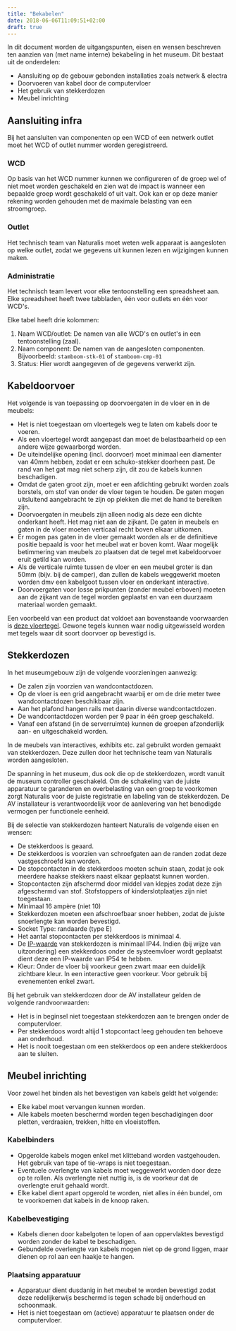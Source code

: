 ```yaml
---
title: "Bekabelen"
date: 2018-06-06T11:09:51+02:00
draft: true
---
```


In dit document worden de uitgangspunten, eisen en wensen beschreven ten aanzien
van (met name interne) bekabeling in het museum. Dit bestaat uit de onderdelen:

* Aansluiting op de gebouw gebonden installaties zoals netwerk & electra
* Doorvoeren van kabel door de computervloer
* Het gebruik van stekkerdozen
* Meubel inrichting

## Aansluiting infra

Bij het aansluiten van componenten op een WCD of een netwerk outlet moet het WCD
of outlet nummer worden geregistreerd.

### WCD

Op basis van het WCD nummer kunnen we configureren of de groep wel of niet moet
worden geschakeld en zien wat de impact is wanneer een bepaalde groep wordt
geschakeld of uit valt. Ook kan er op deze manier rekening worden gehouden met
de maximale belasting van een stroomgroep.

### Outlet

Het technisch team van Naturalis moet weten welk apparaat is aangesloten op
welke outlet, zodat we gegevens uit kunnen lezen en wijzigingen kunnen maken.

### Administratie

Het technisch team levert voor elke tentoonstelling een spreadsheet aan. Elke
spreadsheet heeft twee tabbladen, één voor outlets en één voor WCD's.

Elke tabel heeft drie kolommen:

1. Naam WCD/outlet: De namen van alle WCD's en outlet's in een tentoonstelling (zaal).
1. Naam component: De namen van de aangesloten componenten. Bijvoorbeeld:
   `stamboom-stk-01` of `stamboom-cmp-01`
1. Status: Hier wordt aangegeven of de gegevens verwerkt zijn.

## Kabeldoorvoer

Het volgende is van toepassing op doorvoergaten in de vloer en in de meubels:

* Het is niet toegestaan om vloertegels weg te laten om kabels door te voeren.
* Als een vloertegel wordt aangepast dan moet de belastbaarheid op een andere
  wijze gewaarborgd worden.
* De uiteindelijke opening (incl. doorvoer) moet minimaal een diamenter van 40mm
  hebben, zodat er een schuko-stekker doorheen past. De rand van het gat mag
  niet scherp zijn, dit zou de kabels kunnen beschadigen.
* Omdat de gaten groot zijn, moet er een afdichting gebruikt worden zoals
  borstels, om stof van onder de vloer tegen te houden. De gaten mogen
  uitsluitend aangebracht te zijn op plekken die met de hand te bereiken zijn.
* Doorvoergaten in meubels zijn alleen nodig als deze een dichte onderkant
  heeft. Het mag niet aan de zijkant. De gaten in meubels en gaten in de vloer
  moeten verticaal recht boven elkaar uitkomen.
* Er mogen pas gaten in de vloer gemaakt worden als er de definitieve positie
  bepaald is voor het meubel wat er boven komt. Waar mogelijk betimmering van
  meubels zo plaatsen dat de tegel met kabeldoorvoer eruit getild kan worden.
* Als de verticale ruimte tussen de vloer en een meubel groter is dan 50mm
  (bijv. bij de camper), dan zullen de kabels weggewerkt moeten worden dmv een
  kabelgoot tussen vloer en onderkant interactive.
* Doorvoergaten voor losse prikpunten (zonder meubel erboven) moeten aan de
  zijkant van de tegel worden geplaatst en van een duurzaam materiaal worden
  gemaakt.

Een voorbeeld van een product dat voldoet aan bovenstaande voorwaarden is [deze
vloertegel](https://www.hplsystems.nl/installatieproducten/verhoogde-vloer-systemen/tegeldoorvoer-rvs/3010224-tegeldoorvoer-rvs.htm).
Gewone tegels kunnen waar nodig uitgewisseld worden met tegels waar dit soort
doorvoer op bevestigd is.

## Stekkerdozen

In het museumgebouw zijn de volgende voorzieningen aanwezig:

* De zalen zijn voorzien van wandcontactdozen.
* Op de vloer is een grid aangebracht waarbij er om de drie meter twee
  wandcontactdozen beschikbaar zijn.
* Aan het plafond hangen rails met daarin diverse wandcontactdozen.
* De wandcontactdozen worden per 9 paar in één groep geschakeld.
* Vanaf een afstand (in de serverruimte) kunnen de groepen afzonderlijk aan- en
  uitgeschakeld worden.

In de meubels van interactives, exhibits etc. zal gebruikt worden gemaakt van
stekkerdozen. Deze zullen door het technische team van Naturalis worden
aangesloten.

De spanning in het museum, dus ook die op de stekkerdozen, wordt vanuit de
museum controller geschakeld. Om de schakeling van de juiste apparatuur te
garanderen en overbelasting van een groep te voorkomen zorgt Naturalis voor de
juiste registratie en labeling van de stekkerdozen. De AV installateur is
verantwoordelijk voor de aanlevering van het benodigde vermogen per functionele
eenheid.

Bij de selectie van stekkerdozen hanteert Naturalis de volgende eisen en wensen:

* De stekkerdoos is geaard.
* De stekkerdoos is voorzien van schroefgaten aan de randen zodat deze
  vastgeschroefd kan worden.
* De stopcontacten in de stekkerdoos moeten schuin staan, zodat je ook meerdere
  haakse stekkers naast elkaar geplaatst kunnen worden.
* Stopcontacten zijn afschermd door middel van klepjes zodat deze zijn
  afgeschermd van stof. Stofstoppers of kinderslotplaatjes zijn niet toegestaan.
* Minimaal 16 ampère (niet 10)
* Stekkerdozen moeten een afschroefbaar snoer hebben, zodat de juiste
  snoerlengte kan worden bevestigd.
* Socket Type: randaarde (type E)
* Het aantal stopcontacten per stekkerdoos is minimaal 4.
* De [IP-waarde](https://nl.wikipedia.org/wiki/IP-code)
  van stekkerdozen is minimaal IP44. Indien (bij wijze van uitzondering) een
  stekkerdoos onder de systeemvloer wordt geplaatst dient deze een IP-waarde van
  IP54 te hebben.
* Kleur: Onder de vloer bij voorkeur geen zwart maar een duidelijk zichtbare
  kleur. In een interactive geen voorkeur. Voor gebruik bij evenementen enkel
  zwart.

Bij het gebruik van stekkerdozen door de AV installateur gelden de volgende
randvoorwaarden:

* Het is in beginsel niet toegestaan stekkerdozen aan te brengen onder de computervloer.
* Per stekkerdoos wordt altijd 1 stopcontact leeg gehouden ten behoeve aan
  onderhoud.
* Het is nooit toegestaan om een stekkerdoos op een andere stekkerdoos aan te
  sluiten.

<!--
Openstaande vraag:

We willen de stekkerdozen voorzien van een relais, waardoor de volgende zaken
NIET in de stekkerdoos aanwezig hoeven te zijn:

* Aan/uit schakelaar
* Lampje (om aan of uit aan te geven)

-->

## Meubel inrichting

Voor zowel het binden als het bevestigen van kabels geldt het volgende:

* Elke kabel moet vervangen kunnen worden.
* Alle kabels moeten beschermd worden tegen beschadigingen door pletten,
  verdraaien, trekken, hitte en vloeistoffen.

### Kabelbinders

* Opgerolde kabels mogen enkel met klitteband worden vastgehouden. Het gebruik
  van tape of tie-wraps is niet toegestaan.
* Eventuele overlengte van kabels moet weggewerkt worden door deze op te rollen.
  Als overlengte niet nuttig is, is de voorkeur dat de overlengte eruit gehaald
  wordt.
* Elke kabel dient apart opgerold te worden, niet alles in één bundel, om te
  voorkoemen dat kabels in de knoop raken.

### Kabelbevestiging

* Kabels dienen door kabelgoten te lopen of aan oppervlaktes bevestigd worden
  zonder de kabel te beschadigen.
* Gebundelde overlengte van kabels mogen niet op de grond liggen, maar dienen op
  rol aan een haakje te hangen.

### Plaatsing apparatuur

* Apparatuur dient dusdanig in het meubel te worden bevestigd zodat deze
  redelijkerwijs beschermd is tegen schade bij onderhoud en schoonmaak.
* Het is niet toegestaan om (actieve) apparatuur te plaatsen onder de
  computervloer.

